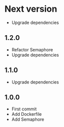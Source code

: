 # Next version
+ Upgrade dependencies

## 1.2.0
+ Refactor Semaphore
+ Upgrade dependencies

## 1.1.0
+ Upgrade dependencies

## 1.0.0
+ First commit
+ Add Dockerfile
+ Add Semaphore